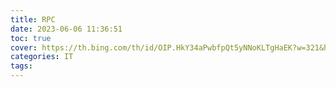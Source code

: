 ```yaml
---
title: RPC
date: 2023-06-06 11:36:51
toc: true
cover: https://th.bing.com/th/id/OIP.HkY34aPwbfpQt5yNNoKLTgHaEK?w=321&h=180&c=7&r=0&o=5&pid=1.7
categories: IT
tags:
---
```

